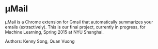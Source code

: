 # μMail

μMail is a Chrome extension for Gmail that automatically summarizes your emails (extractively). This is our final project, currently in progress, for Machine Learning, Spring 2015 at NYU Shanghai.

Authors: Kenny Song, Quan Vuong
